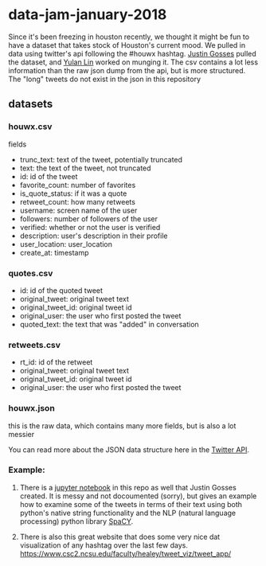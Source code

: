 # data-jam-january-2018

Since it's been freezing in houston recently, we thought it might be fun to have a dataset that takes stock of Houston's current mood. We pulled in data using twitter's api following the #houwx hashtag. [Justin Gosses](https://twitter.com/JustinGosses) pulled the dataset, and [Yulan Lin](https://twitter.com/y3l2n) worked on munging it. The csv contains a lot less information than the raw json dump from the api, but is more structured. The "long" tweets do not exist in the json in this repository 
## datasets

### houwx.csv
fields

- trunc_text: text of the tweet, potentially truncated
- text: the text of the tweet, not truncated
- id: id of the tweet
- favorite_count: number of favorites
- is_quote_status: if it was a quote
- retweet_count: how many retweets
- username: screen name of the user
- followers: number of followers of the user
- verified: whether or not the user is verified
- description: user's description in their profile
- user_location: user_location
- create_at: timestamp

### quotes.csv
- id: id of the quoted tweet
- original_tweet: original tweet text
- original_tweet_id: original tweet id
- original_user: the user who first posted the tweet
- quoted_text: the text that was "added" in conversation

### retweets.csv
- rt_id: id of the retweet
- original_tweet: original tweet text
- original_tweet_id: original tweet id
- original_user: the user who first posted the tweet

### houwx.json
this is the raw data, which contains many more fields, but is also a lot messier

You can read more about the JSON data structure here in the [Twitter API](https://developer.twitter.com/en/docs/tweets/data-dictionary/overview/intro-to-tweet-json).

### Example:
1. There is a <a href="SpaCY exploration.ipynb">jupyter notebook</a> in this repo as well that Justin Gosses created. It is messy and not docoumented (sorry), but gives an example how to examine some of the tweets in terms of their text using both python's native string functionality and the NLP (natural language processing) python library <a href="https://spacy.io/">SpaCY</a>.

2. There is also this great website that does some very nice dat visualization of any hashtag over the last few days. https://www.csc2.ncsu.edu/faculty/healey/tweet_viz/tweet_app/


